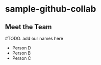 # sample-github-collab

## Meet the Team

#TODO: add our names here

- Person D
- Person B
- Person C
